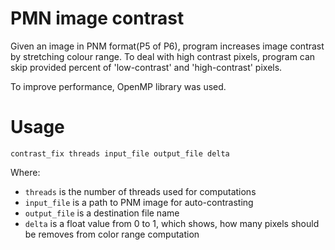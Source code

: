 # PMN image contrast
Given an image in PNM format(P5 of P6), program increases image contrast 
by stretching colour range. To deal with high contrast pixels, program can skip 
provided percent of 'low-contrast' and 'high-contrast' pixels.

To improve performance, OpenMP library was used.

# Usage
`contrast_fix threads input_file output_file delta`

Where:
- `threads` is the number of threads used for computations
- `input_file` is a path to PNM image for auto-contrasting
- `output_file` is a destination file name
- `delta` is a float value from 0 to 1, which shows, how many 
pixels should be removes from color range computation